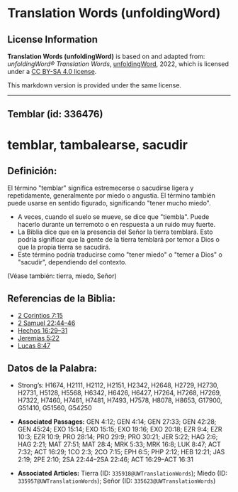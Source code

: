# Translation Words (unfoldingWord)

## License Information

**Translation Words (unfoldingWord)** is based on and adapted from: _unfoldingWord® Translation Words_, [unfoldingWord](https://unfoldingword.org/utw), 2022, which is licensed under a [CC BY-SA 4.0 license](https://creativecommons.org/licenses/by-sa/4.0/legalcode.en).

This markdown version is provided under the same license.



--------------------------------

## Temblar (id: 336476)

temblar, tambalearse, sacudir
=============================

Definición:
-----------

El término "temblar" significa estremecerse o sacudirse ligera y repetidamente, generalmente por miedo o angustia. El término también puede usarse en sentido figurado, significando "tener mucho miedo".

* A veces, cuando el suelo se mueve, se dice que "tiembla". Puede hacerlo durante un terremoto o en respuesta a un ruido muy fuerte.
* La Biblia dice que en la presencia del Señor la tierra temblará. Esto podría significar que la gente de la tierra temblará por temor a Dios o que la propia tierra se sacudirá.
* Este término podría traducirse como "tener miedo" o "temer a Dios" o "sacudir", dependiendo del contexto.

(Véase también: tierra, miedo, Señor)

Referencias de la Biblia:
-------------------------

* [2 Corintios 7:15](https://ref.ly/2Cor7:15)
* [2 Samuel 22:44–46](https://ref.ly/2Sam22:44-2Sam22:46)
* [Hechos 16:29–31](https://ref.ly/Acts16:29-Acts16:31)
* [Jeremías 5:22](https://ref.ly/Jer5:22)
* [Lucas 8:47](https://ref.ly/Luke8:47)

Datos de la Palabra:
--------------------

* Strong’s: H1674, H2111, H2112, H2151, H2342, H2648, H2729, H2730, H2731, H5128, H5568, H6342, H6426, H6427, H7264, H7268, H7269, H7322, H7460, H7461, H7481, H7493, H7578, H8078, H8653, G17900, G51410, G51560, G54250

* **Associated Passages:** GEN 4:12; GEN 4:14; GEN 27:33; GEN 42:28; GEN 45:24; EXO 15:14; EXO 15:15; EXO 19:16; EXO 20:18; EZR 9:4; EZR 10:3; EZR 10:9; PRO 28:14; PRO 29:9; PRO 30:21; JER 5:22; HAG 2:6; HAG 2:21; MAT 27:51; MAT 28:4; MRK 5:33; MRK 16:8; LUK 8:47; ACT 7:32; ACT 16:29; 1CO 2:3; 2CO 7:15; EPH 6:5; PHP 2:12; HEB 12:21; JAS 2:19; 2PE 2:10; 2SA 22:44–2SA 22:46; ACT 16:29–ACT 16:31
* **Associated Articles:** Tierra (ID: `335918@UWTranslationWords`); Miedo (ID: `335957@UWTranslationWords`); Señor (ID: `335623@UWTranslationWords`)

